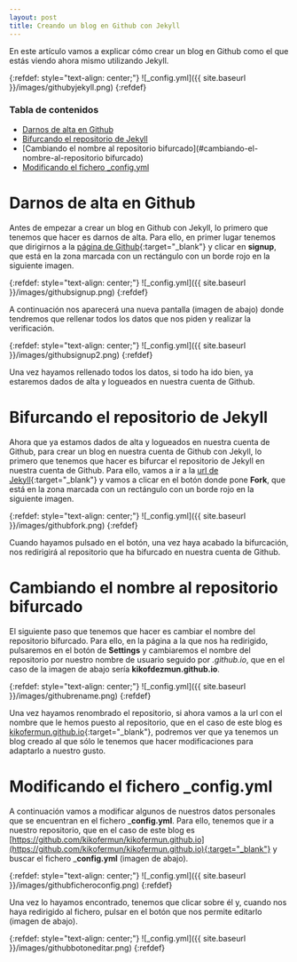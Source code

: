 ```yaml
---
layout: post
title: Creando un blog en Github con Jekyll
---
```


En este artículo vamos a explicar cómo crear un blog en Github como el que estás viendo ahora mismo utilizando Jekyll.

{:refdef: style="text-align: center;"}
![_config.yml]({{ site.baseurl }}/images/githubyjekyll.png)
{:refdef}

### Tabla de contenidos
- [Darnos de alta en Github](#darnos-de-alta-en-github)
- [Bifurcando el repositorio de Jekyll](#bifurcando-el-repositorio-de-jekyll)
- [Cambiando el nombre al repositorio bifurcado](#cambiando-el-nombre-al-repositorio bifurcado)
- [Modificando el fichero _config.yml](#modificando-el-fichero-_config.yml)

# Darnos de alta en Github
Antes de empezar a crear un blog en Github con Jekyll, lo primero que tenemos que hacer es darnos de alta. Para ello, en primer lugar tenemos que dirigirnos a la [página de Github](https://github.com/){:target="_blank"} y clicar en __signup__, que está en la zona marcada con un rectángulo con un borde rojo en la siguiente imagen.

{:refdef: style="text-align: center;"}
![_config.yml]({{ site.baseurl }}/images/githubsignup.png)
{:refdef}

A continuación nos aparecerá una nueva pantalla (imagen de abajo) donde tendremos que rellenar todos los datos que nos piden y realizar la verificación.

{:refdef: style="text-align: center;"}
![_config.yml]({{ site.baseurl }}/images/githubsignup2.png)
{:refdef}

Una vez hayamos rellenado todos los datos, si todo ha ido bien, ya estaremos dados de alta y logueados en nuestra cuenta de Github.

# Bifurcando el repositorio de Jekyll
Ahora que ya estamos dados de alta y logueados en nuestra cuenta de Github, para crear un blog en nuestra cuenta de Github con Jekyll, lo primero que tenemos que hacer es bifurcar el repositorio de Jekyll en nuestra cuenta de Github. Para ello, vamos a ir a la [url de Jekyll](https://github.com/barryclark/jekyll-now){:target="_blank"} y vamos a clicar en el botón donde pone __Fork__, que está en la zona marcada con un rectángulo con un borde rojo en la siguiente imagen.

{:refdef: style="text-align: center;"}
![_config.yml]({{ site.baseurl }}/images/githubfork.png)
{:refdef}

Cuando hayamos pulsado en el botón, una vez haya acabado la bifurcación, nos redirigirá al repositorio que ha bifurcado en nuestra cuenta de Github.

# Cambiando el nombre al repositorio bifurcado
El siguiente paso que tenemos que hacer es cambiar el nombre del repositorio bifurcado. Para ello, en la página a la que nos ha redirigido, pulsaremos en el botón de __Settings__ y cambiaremos el nombre del repositorio por nuestro nombre de usuario seguido por _.github.io_, que en el caso de la imagen de abajo sería __kikofdezmun.github.io__.

{:refdef: style="text-align: center;"}
![_config.yml]({{ site.baseurl }}/images/githubrename.png)
{:refdef}

Una vez hayamos renombrado el repositorio, si ahora vamos a la url con el nombre que le hemos puesto al repositorio, que en el caso de este blog es [kikofermun.github.io](https://kikofermun.github.io){:target="_blank"}, podremos ver que ya tenemos un blog creado al que sólo le tenemos que hacer modificaciones para adaptarlo a nuestro gusto.

# Modificando el fichero _config.yml
A continuación vamos a modificar algunos de nuestros datos personales que se encuentran en el fichero ___config.yml__. Para ello, tenemos que ir a nuestro repositorio, que en el caso de este blog es [https://github.com/kikofermun/kikofermun.github.io](https://github.com/kikofermun/kikofermun.github.io){:target="_blank"} y buscar el fichero ___config.yml__ (imagen de abajo).

{:refdef: style="text-align: center;"}
![_config.yml]({{ site.baseurl }}/images/githubficheroconfig.png)
{:refdef}

Una vez lo hayamos encontrado, tenemos que clicar sobre él y, cuando nos haya redirigido al fichero, pulsar en el botón que nos permite editarlo (imagen de abajo).

{:refdef: style="text-align: center;"}
![_config.yml]({{ site.baseurl }}/images/githubbotoneditar.png)
{:refdef} 
